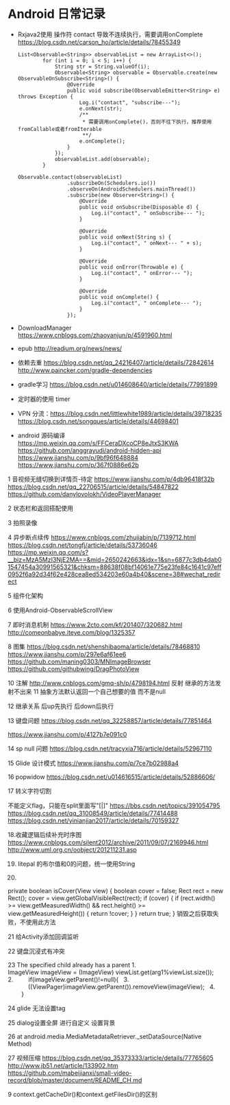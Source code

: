 # Android 日常记录

* Rxjava2使用 操作符 contact 导致不连续执行，需要调用onComplete
https://blog.csdn.net/carson_ho/article/details/78455349

    ```
    List<Observable<String>> observableList = new ArrayList<>();
            for (int i = 0; i < 5; i++) {
                String str = String.valueOf(i);
                Observable<String> observable = Observable.create(new ObservableOnSubscribe<String>() {
                    @Override
                    public void subscribe(ObservableEmitter<String> e) throws Exception {
                        Log.i("contact", "subscribe---");
                        e.onNext(str);
                        /**
                         * 需要调用onComplete()，否则不往下执行，推荐使用fromCallable或者fromIterable
                         **/
                        e.onComplete();
                    }
                });
                observableList.add(observable);
            }
            
    Observable.contact(observableList)
                    .subscribeOn(Schedulers.io())
                    .observeOn(AndroidSchedulers.mainThread())
                    .subscribe(new Observer<String>() {
                        @Override
                        public void onSubscribe(Disposable d) {
                            Log.i("contact", " onSubscribe--- ");
                        }
    
                        @Override
                        public void onNext(String s) {
                            Log.i("contact", " onNext--- " + s);
                        }
    
                        @Override
                        public void onError(Throwable e) {
                            Log.i("contact", " onError--- ");
                        }
    
                        @Override
                        public void onComplete() {
                            Log.i("contact", " onComplete--- ");
                        }
                    });
    ```

* DownloadManager  https://www.cnblogs.com/zhaoyanjun/p/4591960.html
* epub http://readium.org/news/news/
* 依赖去重 https://blog.csdn.net/qq_24216407/article/details/72842614
  http://www.paincker.com/gradle-dependencies
  
* gradle学习 https://blog.csdn.net/u014608640/article/details/77991899
* 定时器的使用 timer
* VPN 分流：https://blog.csdn.net/littlewhite1989/article/details/39718235  https://blog.csdn.net/songques/article/details/44698401
* android 源码编译
https://mp.weixin.qq.com/s/FFCeraDXcoCP8eJtxS3KWA
https://github.com/anggrayudi/android-hidden-api
https://www.jianshu.com/p/9bf96f648884
https://www.jianshu.com/p/367f0886e62b




1 音视频无缝切换到详情页-待定
https://www.jianshu.com/p/4db96418f32b
https://blog.csdn.net/qq_22706515/article/details/54847822
https://github.com/danylovolokh/VideoPlayerManager

2 状态栏和返回搭配使用

3 拍照录像

4 异步断点续传
https://www.cnblogs.com/zhujiabin/p/7139712.html
https://blog.csdn.net/tongfj/article/details/53736046
https://mp.weixin.qq.com/s?__biz=MzA5MzI3NjE2MA==&mid=2650242663&idx=1&sn=6877c3db4dab01547454a30991565321&chksm=88638f08bf14061e775e23fe84c1641c97eff0952f6a92d34f62e428cea8ed534203e60a4b40&scene=38#wechat_redirect

5 组件化架构

6 使用Android-ObservableScrollView

7 即时消息机制
https://www.2cto.com/kf/201407/320682.html
http://comeonbabye.iteye.com/blog/1325357

8 图集
https://blog.csdn.net/shenshibaoma/article/details/78468810
https://www.jianshu.com/p/297e6af61ee6
https://github.com/maning0303/MNImageBrowser
https://github.com/githubwing/DragPhotoView

10 注解
http://www.cnblogs.com/gmq-sh/p/4798194.html
	反射  继承的方法发射不出来
11 抽象方法默认返回一个自己想要的值 而不是null

12 继承关系 后up先执行 后down后执行

13 键盘问题
https://blog.csdn.net/qq_32258857/article/details/77851464

https://www.jianshu.com/p/4127b7e091c0

14 sp null 问题
https://blog.csdn.net/tracyxia716/article/details/52967110

15 Glide 设计模式
https://www.jianshu.com/p/7ce7b02988a4

16 popwidow
https://blog.csdn.net/u014616515/article/details/52886606/

17 转义字符切割

不能定义flag，只能在split里面写"[|]"
https://bbs.csdn.net/topics/391054795
https://blog.csdn.net/qq_31008549/article/details/77414488
https://blog.csdn.net/yinianjian2017/article/details/70159327

18.收藏逻辑后续补充时序图
https://www.cnblogs.com/silent2012/archive/2011/09/07/2169946.html
http://www.uml.org.cn/oobject/201211231.asp


19. litepal 的布尔值和0的问题，统一使用String

20.
private boolean isCover(View view) {
    boolean cover = false;
    Rect rect = new Rect();
    cover = view.getGlobalVisibleRect(rect);
    if (cover) {
        if (rect.width() >= view.getMeasuredWidth() && rect.height() >= view.getMeasuredHeight()) {
            return !cover;
        }
    }
    return true;
}
销毁之后获取失败，不使用此方法

21 给Activity添加回调监听

22 键盘沉浸式有冲突

23 The specified child already has a parent
	1.	ImageView imageView = (ImageView) viewList.get(arg1%viewList.size());  
	2.	        if(imageView.getParent()!=null){  
	3.	            ((ViewPager)imageView.getParent()).removeView(imageView);  
	4.	        }  

24 glide 无法设置tag

25 dialog设置全屏 进行自定义 设置背景

26 at android.media.MediaMetadataRetriever._setDataSource(Native Method)

27 视频压缩
https://blog.csdn.net/qq_35373333/article/details/77765605
http://www.jb51.net/article/133902.htm
https://github.com/mabeijianxi/small-video-record/blob/master/document/README_CH.md


9 context.getCacheDir()和context.getFilesDir()的区别


